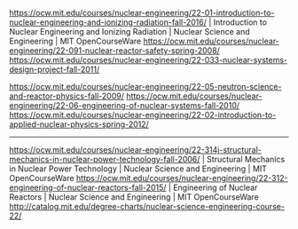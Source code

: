https://ocw.mit.edu/courses/nuclear-engineering/22-01-introduction-to-nuclear-engineering-and-ionizing-radiation-fall-2016/ | Introduction to Nuclear Engineering and Ionizing Radiation | Nuclear Science and Engineering | MIT OpenCourseWare
https://ocw.mit.edu/courses/nuclear-engineering/22-091-nuclear-reactor-safety-spring-2008/
https://ocw.mit.edu/courses/nuclear-engineering/22-033-nuclear-systems-design-project-fall-2011/

https://ocw.mit.edu/courses/nuclear-engineering/22-05-neutron-science-and-reactor-physics-fall-2009/
https://ocw.mit.edu/courses/nuclear-engineering/22-06-engineering-of-nuclear-systems-fall-2010/
https://ocw.mit.edu/courses/nuclear-engineering/22-02-introduction-to-applied-nuclear-physics-spring-2012/

---

https://ocw.mit.edu/courses/nuclear-engineering/22-314j-structural-mechanics-in-nuclear-power-technology-fall-2006/ | Structural Mechanics in Nuclear Power Technology | Nuclear Science and Engineering | MIT OpenCourseWare
https://ocw.mit.edu/courses/nuclear-engineering/22-312-engineering-of-nuclear-reactors-fall-2015/ | Engineering of Nuclear Reactors | Nuclear Science and Engineering | MIT OpenCourseWare
http://catalog.mit.edu/degree-charts/nuclear-science-engineering-course-22/
